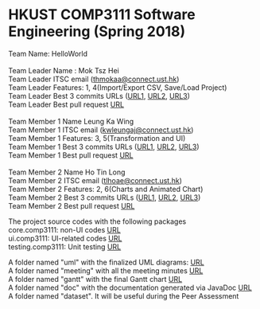 # HKUST COMP3111 Software Engineering (Spring 2018)
Team Name: HelloWorld<br>
<br>
Team Leader Name : Mok Tsz Hei<br>
Team Leader ITSC email (thmokaa@connect.ust.hk)<br>
Team Leader Features: 1, 4(Import/Export CSV, Save/Load Project)<br>
Team Leader Best 3 commits URLs (<a href="https://github.com/petermok1997ust/COMP3111-HelloWorld/commit/6678a0a713df65b0e6c75b33d7fcc473094f7b55">URL1</a>, <a href="https://github.com/petermok1997ust/COMP3111-HelloWorld/commit/f1264965111f64129ba211680ab3e29156e97c83">URL2</a>, <a href="https://github.com/petermok1997ust/COMP3111-HelloWorld/commit/e33572bf8d0079588175cadf91d3dfb642a32d7c">URL3</a>)<br>
Team Leader Best pull request <a href="https://github.com/petermok1997ust/COMP3111-HelloWorld/commit/5641609300eb1537fb9d511677ca51c4fc582003">URL</a><br>
<br>
Team Member 1 Name Leung Ka Wing<br>
Team Member 1 ITSC email (kwleungaj@connect.ust.hk)<br>
Team Member 1 Features: 3, 5(Transformation and UI)<br>
Team Member 1 Best 3 commits URLs (<a href="https://github.com/petermok1997ust/COMP3111-HelloWorld/commit/72cac00714824619159be1572e847b461878591f">URL1</a>, <a href="https://github.com/petermok1997ust/COMP3111-HelloWorld/commit/42ede8f9071479bc0595941ab3fdeef9aad2a054">URL2</a>, <a href="https://github.com/petermok1997ust/COMP3111-HelloWorld/commit/bdb07066d220104f6ddef48f14f00e244c6146ae">URL3</a>)<br>
Team Member 1 Best pull request <a href="https://github.com/petermok1997ust/COMP3111-HelloWorld/commit/6a1cd9f539fb24e2ee1bc83b1a5d0355452852d8">URL</a><br>
<br>
Team Member 2 Name Ho Tin Long<br>
Team Member 2 ITSC email (tlhoae@connect.ust.hk)<br>
Team Member 2 Features: 2, 6(Charts and Animated Chart)<br>
Team Member 2 Best 3 commits URLs (<a href="https://github.com/petermok1997ust/COMP3111-HelloWorld/commit/305082c874113ed15c49b335fee0712e61ed379c">URL1</a>, <a href="https://github.com/petermok1997ust/COMP3111-HelloWorld/commit/c156f34d8011f9aa1aa7acfb3427914feec2eaa9">URL2</a>, <a href="https://github.com/petermok1997ust/COMP3111-HelloWorld/commit/f4916c1b4042d8b189d27701d7486987033a496b">URL3</a>)<br>
Team Member 2 Best pull request <a href="https://github.com/petermok1997ust/COMP3111-HelloWorld/commit/cce7ab6790add779685dbea46199c9d598b11387">URL</a><br>


The project source codes with the following packages<br>
core.comp3111: non-UI codes <a href="https://github.com/petermok1997ust/COMP3111-HelloWorld/tree/master/src/core/comp3111">URL</a><br> 
ui.comp3111: UI-related codes <a href="https://github.com/petermok1997ust/COMP3111-HelloWorld/tree/master/src/testing/comp3111">URL</a><br>
testing.comp3111: Unit testing <a href="https://github.com/petermok1997ust/COMP3111-HelloWorld/tree/master/src/ui/comp3111">URL</a><br>

A folder named "uml" with the finalized UML diagrams: <a href="https://github.com/petermok1997ust/COMP3111-HelloWorld/tree/master/uml">URL</a><br>
A folder named "meeting" with all the meeting minutes <a href="https://github.com/petermok1997ust/COMP3111-HelloWorld/tree/master/meeting">URL</a><br>
A folder named "gantt" with the final Gantt chart <a href="https://github.com/petermok1997ust/COMP3111-HelloWorld/tree/master/gantt">URL</a><br>
A folder named "doc" with the documentation generated via JavaDoc <a href="https://github.com/petermok1997ust/COMP3111-HelloWorld/tree/master/doc">URL</a><br>
A folder named "dataset". It will be useful during the Peer Assessment 
